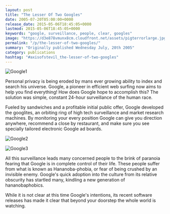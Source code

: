 ```yaml
---
layout: post
title: "The Lesser Of Two Googles"
date: 2005-07-20T05:00:00+0000
release_date: 2015-05-06T18:45:05+0000
lastmod: 2015-05-06T18:45:05+0000
keywords: "google, surveillance, people, clear, googles"
image: "https://d3e878vmunx8cm.cloudfront.net/assets/pigterrorlarge.jpg"
permalink: "/p/the-lesser-of-two-googles/"
summary: "Originally published Wednesday July, 20th 2005"
category: publications
hashtag: "#axisofstevil_the-lesser-of-two-googles"
---
```


[id_1]: https://d3e878vmunx8cm.cloudfront.net/assets/pigterrorlarge.jpg "Google1"[id_2]: https://d3e878vmunx8cm.cloudfront.net/assets/waldoinlondon.gif "Google2"[id_3]: https://d3e878vmunx8cm.cloudfront.net/assets/PSAgooglehat.gif "Google3"
![Google1][id_1]

Personal privacy is being eroded by mans ever growing ability to index and search his universe. Google, a pioneer in efficient web surfing now aims to help you find everything! How does Google hope to accomplish this? The solution was simple, constant 24-hour surveillance of the human race.

Fueled by sandwiches and a profitable initial public offer, Google developed the googlites, an orbiting ring of high tech surveillance and market research machines. By monitoring your every position Google can give you direction anywhere, recommend a close by restaurant, and make sure you see specially tailored electronic Google ad boards.

![Google2][id_2]

![Google3][id_3]

All this surveillance leads many concerned people to the brink of paranoia fearing that Google is in complete control of their life. These people suffer from what is known as Hananoba-phobia, or fear of being crushed by an invisible enemy. Google's quick adoption into the culture from its relative obscurity has startled many, kindling a new generation of hananobaphobics.

While it is not clear at this time Google's intentions, its recent software releases has made it clear that beyond your doorstep the whole world is watching.
